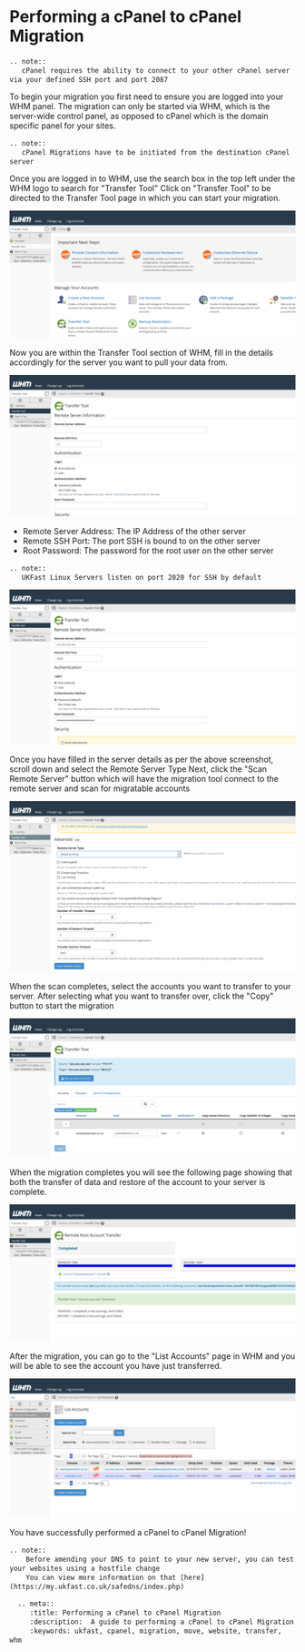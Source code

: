 # Performing a cPanel to cPanel Migration

```eval_rst
.. note::
   cPanel requires the ability to connect to your other cPanel server via your defined SSH port and port 2087
```

To begin your migration you first need to ensure you are logged into your WHM panel.
The migration can only be started via WHM, which is the server-wide control panel, as opposed to cPanel which is the domain specific panel for your sites.

```eval_rst
.. note::
   cPanel Migrations have to be initiated from the destination cPanel server
```

Once you are logged in to WHM, use the search box in the top left under the WHM logo to search for "Transfer Tool"
Click on "Transfer Tool" to be directed to the Transfer Tool page in which you can start your migration.

![cPanel Home Transfer](files/cpanel_searchtransfertool.PNG)

Now you are within the Transfer Tool section of WHM, fill in the details accordingly for the server you want to pull your data from.

![cPanel Transfer Tool Start](files/cpanel_transfertool1.PNG)

- Remote Server Address: The IP Address of the other server
- Remote SSH Port: The port SSH is bound to on the other server
- Root Password: The password for the root user on the other server

```eval_rst
.. note::
   UKFast Linux Servers listen on port 2020 for SSH by default
```
![cPanel Transfer Tool Details](files/cpanel_transfertool1withdetails.PNG)

Once you have filled in the server details as per the above screenshot, scroll down and select the Remote Server Type
Next, click the "Scan Remote Server" button which will have the migration tool connect to the remote server and scan for migratable accounts

![cPanel Transfer Select WHM](files/cpanel_transfertool2.PNG)

When the scan completes, select the accounts you want to transfer to your server.
After selecting what you want to transfer over, click the "Copy" button to start the migration

![cPanel Select scanned sites for migration](files/cpanel_transfertoolscannedplesk.PNG)

When the migration completes you will see the following page showing that both the transfer of data and restore of the account to your server is complete.

![cPanel Transfer Success](files/cpanel_transfertoolplesksuccess.PNG)

After the migration, you can go to the "List Accounts" page in WHM and you will be able to see the account you have just transferred.

![cPanel List accounts to see the transferred site](files/cpanel_transfertoollistaccounts.PNG)

You have successfully performed a cPanel to cPanel Migration!

```eval_rst
.. note::
    Before amending your DNS to point to your new server, you can test your websites using a hostfile change
    You can view more information on that [here](https://my.ukfast.co.uk/safedns/index.php)
```

```eval_rst
  .. meta::
     :title: Performing a cPanel to cPanel Migration
     :description:  A guide to performing a cPanel to cPanel Migration
     :keywords: ukfast, cpanel, migration, move, website, transfer, whm
